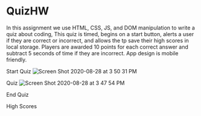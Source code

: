 # QuizHW
In this assignment we use HTML, CSS, JS, and DOM manipulation to write a quiz about coding, This quiz is timed, begins on a start button, alerts a user if they are correct or incorrect, and allows the tp save their high scores in local storage. Players are awarded 10 points for each correct answer and subtract 5 seconds of time if they are incorrect. App design is mobile friendly.

Start Quiz
![Screen Shot 2020-08-28 at 3 50 31 PM](https://user-images.githubusercontent.com/67161794/91618098-7d30d400-e957-11ea-936d-32a425f0c4ac.png)


Quiz
![Screen Shot 2020-08-28 at 3 47 54 PM](https://user-images.githubusercontent.com/67161794/91618186-b8330780-e957-11ea-8c36-b2bbf280fa5b.png)



End Quiz




High Scores
